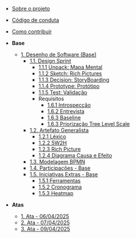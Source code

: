 <!-- docs/_sidebar.md -->

- [Sobre o projeto](/)

- [Código de conduta](/)

- [Como contribuir](/)

- **Base**
  - [1. Desenho de Software (Base)](./Base/1.Base.md)
    - [1.1. Design Sprint](./Base/DesignSprint/1.1.DesignSprint.md)
      - [1.1.1 Unpack: Mapa Mental](./Base/DesignSprint/1.1.1MapaMental.md)
      - [1.1.2 Sketch: Rich Pictures](./Base/DesignSprint/1.1.2RichPictures.md)
      - [1.1.3 Decision: StoryBoarding](./Base/DesignSprint/1.1.3StoryBoarding.md)
      - [1.1.4 Prototype: Protótipo](./Base/DesignSprint/1.1.4Prototipo.md)
      - [1.1.5 Test: Validação](./Base/DesignSprint/1.1.5Validacao.md)
      - Requisitos
        - [1.6.1 Introspecção](./Base/Elicitacao/1.6.1Introspeccao.md)
        - [1.6.2 Entrevista](./Base/Elicitacao/1.6.2Entrevista.md)
        - [1.6.3 Baseline](./Base/Elicitacao/1.6.3RequisitosElicitados.md)
        - [1.6.3 Priorização Tree Level Scale](./Base/Elicitacao/1.6.4Priorizacao.md)
    - [1.2. Artefato Generalista](./Base/ArtefatosGeneralistas/1.2.ArtefatoGeneralista.md)
      - [1.2.1 Léxico](./Base/ArtefatosGeneralistas/1.2.1Lexico.md)
      - [1.2.2 5W2H](./Base/ArtefatosGeneralistas/1.2.25W2H.md)
      - [1.2.3 Rich Picture](./Base/ArtefatosGeneralistas/1.2.3RichPicture.md)
      - [1.2.4 Diagrama Causa e Efeito](./Base/ArtefatosGeneralistas/1.2.4DiagramCausaEfeito.md)
    - [1.3. Modelagem BPMN](./Base/BPMN/1.3.ModelagemBPMN.md)
    - [1.4. Participações - Base](./Base/Participacoes/1.4.ParticipacoesBase.md)
    - [1.5. Iniciativas Extras - Base](./Base/Extra/1.5.IniciativasExtras.md)
      - [1.5.1 Ferramentas](./Base/Extra/1.5.1Ferramentas.md)
      - [1.5.2 Cronograma](./Base/Extra/1.5.2Cronograma.md)
      - [1.5.3 Heatmap](./Base/Extra/1.5.3Heatmap.md)


- **Atas**
  - [1. Ata - 06/04/2025](./Base/Extra/Atas/ata1.md)
  - [2. Ata - 07/04/2025](./Base/Extra/Atas/ata2.md)
  - [3. Ata - 09/04/2025](./Base/Extra/Atas/ata3.md)